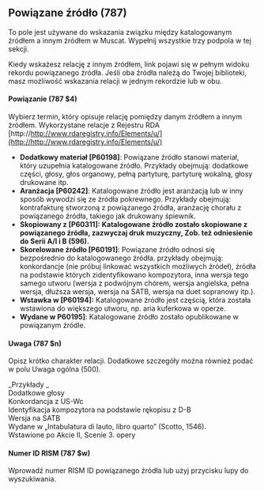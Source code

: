 ## Powiązane źródło (787)

To pole jest używane do wskazania związku między katalogowanym źródłem a innym źródłem w Muscat. Wypełnij wszystkie trzy podpola w tej sekcji.

Kiedy wskażesz relację z innym źródłem, link pojawi się w pełnym widoku rekordu powiązanego źródła. Jeśli oba źródła należą do Twojej biblioteki, masz możliwość wskazania relacji w jednym rekordzie lub w obu.

#### Powiązanie (787 $4)
Wybierz termin, który opisuje relację pomiędzy danym źródłem a innym źródłem. Wykorzystane relacje z Rejestru RDA [http://http://www.rdaregistry.info/Elements/u/](http://http://www.rdaregistry.info/Elements/u/)  

- **Dodatkowy materiał [P60198]**: Powiązane źródło stanowi materiał, który uzupełnia katalogowane źródło. Przykłady obejmują: dodatkowe części, głosy, głos organowy, pełną partyturę, partyturę wokalną, głosy drukowane itp.
- **Aranżacja [P60242]**: Katalogowane źródło jest aranżacją lub w inny sposób wywodzi się ze źródła pokrewnego. Przykłady obejmują: kontrafakturę stworzoną z powiązanego źródła, aranżację chorału z powiązanego źródła, takiego jak drukowany śpiewnik.
- **Skopiowany z [P60311]: **Katalogowane źródło zostało skopiowane z powiązanego źródła, zazwyczaj druk muzyczny, Zob. też odniesienie do** Serii A/I i B (596).**
- **Skorelowane źródło [P60191]**: Powiązane źródło odnosi się bezpośrednio do katalogowanego źródła. przykłady obejmują: konkordancje (nie próbuj linkować wszystkich możliwych źródeł), źródła na podstawie których zidentyfikowano kompozytora, inna wersja tego samego utworu (wersja z podwójnym chórem, wersja angielska, pełna wersja, dłuższa wersja, wersja na SATB, wersja na duet sopranowy itp.).
- **Wstawka w [P60194]:** Katalogowane źródło jest częścią, która została wstawiona do większego utworu, np. aria kuferkowa w operze.
- **Wydane w P60195]**: Katalogowane źródło zostało opublikowane w powiązanym źródle.

#### Uwaga (787 $n)
Opisz krótko charakter relacji. Dodatkowe szczegóły można również podać w polu Uwaga ogólna (500).  

_Przykłady _  
Dodatkowe głosy  
Konkordancja z US-Wc  
Identyfikacja kompozytora na podstawie rękopisu z D-B  
Wersja na SATB  
Wydane w „Intabulatura di lauto, libro quarto” (Scotto, 1546).  
Wstawione po Akcie II, Scenie 3. opery  


#### Numer ID RISM (787 $w)
Wprowadź numer RISM ID powiązanego źródła lub użyj przycisku lupy do wyszukiwania.
